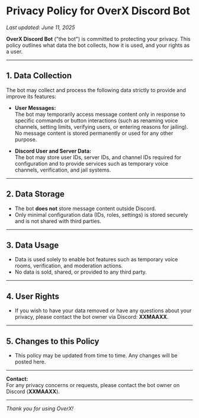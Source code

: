 # Privacy Policy for OverX Discord Bot

_Last updated: June 11, 2025_

**OverX Discord Bot** ("the bot") is committed to protecting your privacy. This policy outlines what data the bot collects, how it is used, and your rights as a user.

---

## 1. Data Collection

The bot may collect and process the following data strictly to provide and improve its features:

- **User Messages:**  
  The bot may temporarily access message content only in response to specific commands or button interactions (such as renaming voice channels, setting limits, verifying users, or entering reasons for jailing).  
  No message content is stored permanently or used for any other purpose.

- **Discord User and Server Data:**  
  The bot may store user IDs, server IDs, and channel IDs required for configuration and to provide services such as temporary voice channels, verification, and jail systems.

---

## 2. Data Storage

- The bot **does not** store message content outside Discord.
- Only minimal configuration data (IDs, roles, settings) is stored securely and is not shared with third parties.

---

## 3. Data Usage

- Data is used solely to enable bot features such as temporary voice rooms, verification, and moderation actions.
- No data is sold, shared, or provided to any third party.

---

## 4. User Rights

- If you wish to have your data removed or have any questions about your privacy, please contact the bot owner via Discord: **XXMAAXX**.

---

## 5. Changes to this Policy

- This policy may be updated from time to time. Any changes will be posted here.

---

**Contact:**  
For any privacy concerns or requests, please contact the bot owner on Discord (**XXMAAXX**).

---

_Thank you for using OverX!_
